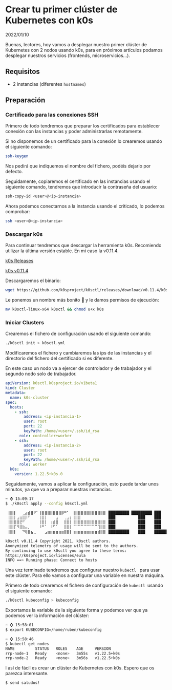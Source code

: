 <div>
  <h1>Crear tu primer clúster de Kubernetes con k0s</h1>
  2022/01/10
</div>

Buenas, lectores, hoy vamos a desplegar nuestro primer clúster de Kubernetes con 2 nodos usando k0s, para en próximos artículos podamos desplegar nuestros servicios (frontends, microservicios...).

## Requisitos

- 2 instancias (diferentes `hostnames`)

## Preparación

### Certificado para las conexiones SSH

Primero de todo tendremos que preparar los certificados para establecer conexión con las instancias y poder administrarlas remotamente.

Si no disponemos de un certificado para la conexión lo crearemos usando el siguiente comando:

```sh
ssh-keygen
```

Nos pedirá que indiquemos el nombre del fichero, podéis dejarlo por defecto.

Seguidamente, copiaremos el certificado en las instancias usando el siguiente comando, tendremos que introducir la contraseña del usuario:

```sh
ssh-copy-id <user>@<ip-instancia>
```

Ahora podemos conectarnos a la instancia usando el criticado, lo podemos comprobar:

```sh
ssh <user>@<ip-instancia>
```

### Descargar k0s

Para continuar tendremos que descargar la herramienta k0s. Recomiendo utilizar la última versión estable. En mi caso la v0.11.4.

[k0s Releases](https://github.com/k0sproject/k0sctl/releases)

[k0s v0.11.4](https://github.com/k0sproject/k0sctl/releases/tag/v0.11.4)

Descargaremos el binario:

```sh
wget https://github.com/k0sproject/k0sctl/releases/download/v0.11.4/k0sctl-linux-x64
```

Le ponemos un nombre más bonito 🤩 y le damos permisos de ejecución:

```sh
mv k0sctl-linux-x64 k0sctl && chmod u+x k0s
```

### Iniciar Clusters

Crearemos el fichero de configuración usando el siguiente comando:

```sh
./k0sctl init > k0sctl.yml
```

Modificaremos el fichero y cambiaremos las ips de las instancias y el directorio del fichero del certificado si es diferente.

En este caso un nodo va a ejercer de controlador y de trabajador y el segundo nodo solo de trabajador.

```yml
apiVersion: k0sctl.k0sproject.io/v1beta1
kind: Cluster
metadata:
  name: k0s-cluster
spec:
  hosts:
    - ssh:
        address: <ip-instancia-1>
        user: root
        port: 22
        keyPath: /home/<user>/.ssh/id_rsa
      role: controller+worker
    - ssh:
        address: <ip-instancia-2>
        user: root
        port: 22
        keyPath: /home/<user>/.ssh/id_rsa
      role: worker
  k0s:
    version: 1.22.5+k0s.0
```

Seguidamente, vamos a aplicar la configuración, esto puede tardar unos minutos, ya que va a preparar nuestras instancias.

```sh
~ ⌚ 15:09:17
$ ./k0sctl apply --config k0sctl.yml

⠀⣿⣿⡇⠀⠀⢀⣴⣾⣿⠟⠁⢸⣿⣿⣿⣿⣿⣿⣿⡿⠛⠁⠀⢸⣿⣿⣿⣿⣿⣿⣿⣿⣿⣿⣿⠀█████████ █████████ ███
⠀⣿⣿⡇⣠⣶⣿⡿⠋⠀⠀⠀⢸⣿⡇⠀⠀⠀⣠⠀⠀⢀⣠⡆⢸⣿⣿⠀⠀⠀⠀⠀⠀⠀⠀⠀⠀███          ███    ███
⠀⣿⣿⣿⣿⣟⠋⠀⠀⠀⠀⠀⢸⣿⡇⠀⢰⣾⣿⠀⠀⣿⣿⡇⢸⣿⣿⣿⣿⣿⣿⣿⣿⣿⣿⣿⠀███          ███    ███
⠀⣿⣿⡏⠻⣿⣷⣤⡀⠀⠀⠀⠸⠛⠁⠀⠸⠋⠁⠀⠀⣿⣿⡇⠈⠉⠉⠉⠉⠉⠉⠉⠉⢹⣿⣿⠀███          ███    ███
⠀⣿⣿⡇⠀⠀⠙⢿⣿⣦⣀⠀⠀⠀⣠⣶⣶⣶⣶⣶⣶⣿⣿⡇⢰⣶⣶⣶⣶⣶⣶⣶⣶⣾⣿⣿⠀█████████    ███    ██████████

k0sctl v0.11.4 Copyright 2021, k0sctl authors.
Anonymized telemetry of usage will be sent to the authors.
By continuing to use k0sctl you agree to these terms:
https://k0sproject.io/licenses/eula
INFO ==> Running phase: Connect to hosts
```

Una vez terminado tendremos que configurar nuestro `kubectl ` para usar este clúster. Para ello vamos a configurar una variable en nuestra máquina.

Primero de todo crearemos el fichero de configuración de `kubectl `usando el siguiente comando:

```sh
./k0sctl kubeconfig > kubeconfig
```

Exportamos la variable de la siguiente forma y podemos ver que ya podemos ver la información del clúster:

```sh
~ ⌚ 15:58:01
$ export KUBECONFIG=/home/ruben/kubeconfig

~ ⌚ 15:58:46
$ kubectl get nodes
NAME         STATUS   ROLES    AGE     VERSION
rrp-node-1   Ready    <none>   3m55s   v1.22.5+k0s
rrp-node-2   Ready    <none>   3m56s   v1.22.5+k0s
```

I así de fácil es crear un clúster de Kubernetes con k0s. Espero que os parezca interesante.

```sh
$ send saludos!
```
